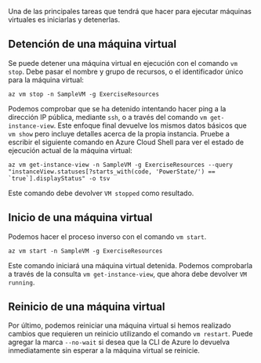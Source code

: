 Una de las principales tareas que tendrá que hacer para ejecutar máquinas virtuales es iniciarlas y detenerlas.

## <a name="stopping-a-vm"></a>Detención de una máquina virtual

Se puede detener una máquina virtual en ejecución con el comando `vm stop`. Debe pasar el nombre y grupo de recursos, o el identificador único para la máquina virtual:

```azurecli
az vm stop -n SampleVM -g ExerciseResources
```

Podemos comprobar que se ha detenido intentando hacer ping a la dirección IP pública, mediante `ssh`, o a través del comando `vm get-instance-view`. Este enfoque final devuelve los mismos datos básicos que `vm show` pero incluye detalles acerca de la propia instancia. Pruebe a escribir el siguiente comando en Azure Cloud Shell para ver el estado de ejecución actual de la máquina virtual:

```azurecli
az vm get-instance-view -n SampleVM -g ExerciseResources --query "instanceView.statuses[?starts_with(code, 'PowerState/') == `true`].displayStatus" -o tsv
```

Este comando debe devolver `VM stopped` como resultado.

## <a name="starting-a-vm"></a>Inicio de una máquina virtual

Podemos hacer el proceso inverso con el comando `vm start`.

```azurecli
az vm start -n SampleVM -g ExerciseResources
```

Este comando iniciará una máquina virtual detenida. Podemos comprobarla a través de la consulta `vm get-instance-view`, que ahora debe devolver `VM running`.

## <a name="restarting-a-vm"></a>Reinicio de una máquina virtual

Por último, podemos reiniciar una máquina virtual si hemos realizado cambios que requieren un reinicio utilizando el comando `vm restart`. Puede agregar la marca `--no-wait` si desea que la CLI de Azure lo devuelva inmediatamente sin esperar a la máquina virtual se reinicie.

